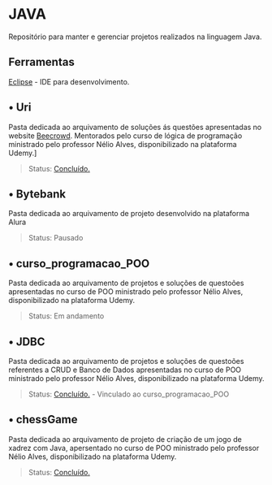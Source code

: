 # JAVA

Repositório para manter e gerenciar projetos realizados na linguagem Java.

## Ferramentas

[Eclipse](https://www.eclipse.org/downloads/) - IDE para desenvolvimento.

## • Uri

Pasta dedicada ao arquivamento de soluções ás questões apresentadas no website [Beecrowd](https://www.beecrowd.com.br/judge/pt). Mentorados pelo curso de lógica de programação ministrado pelo professor Nélio Alves, disponibilizado na plataforma Udemy.]

> Status: [Concluído.](https://www.udemy.com/certificate/UC-a7d0b78d-a0a6-49df-98ae-1a018a74062f/)

## • Bytebank

Pasta dedicada ao arquivamento de projeto desenvolvido na plataforma Alura

> Status: Pausado

## • curso_programacao_POO

Pasta dedicada ao arquivamento de projetos e soluções de questoões apresentadas no curso de POO ministrado pelo professor Nélio Alves, disponibilizado na plataforma Udemy.

> Status: Em andamento

## • JDBC

Pasta dedicada ao arquivamento de projetos e soluções de questoões referentes a CRUD e Banco de Dados apresentadas no curso de POO ministrado pelo professor Nélio Alves, disponibilizado na plataforma Udemy.

> Status: [Concluído.](https://github.com/pivonogueira/JAVA/tree/main/JDBC) - Vinculado ao curso_programacao_POO

## • chessGame

Pasta dedicada ao arquivamento de projeto de criação de um jogo de xadrez com Java, apersentado no curso de POO ministrado pelo professor Nélio Alves, disponibilizado na plataforma Udemy.

> Status: [Concluído.](https://github.com/pivonogueira/JAVA/tree/main/chessGame)
